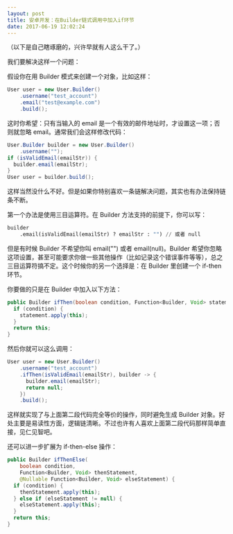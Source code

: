 ```yaml
---
layout: post
title: 安卓开发：在Builder链式调用中加入if环节
date: 2017-06-19 12:02:24
---
```


（以下是自己瞎琢磨的，兴许早就有人这么干了。）

我们要解决这样一个问题：

假设你在用 Builder 模式来创建一个对象，比如这样：​

```Java
User user = new User.Builder()
    .username("test_account")
    .email("test@example.com")
    .build();
```

这时你希望：只有当输入的 email 是一个有效的邮件地址时，才设置这一项；否则就忽略 email。通常我们会这样修改代码：

```Java
User.Builder builder = new User.Builder()
    .username("");
if (isValidEmail(emailStr)) {
  builder.email(emailStr);
}
User user = builder.build();
```

这样当然没什么不好。但是如果你特别喜欢一条链解决问题，其实也有办法保持链条不断。

第一个办法是使用三目运算符。在 Builder 方法支持的前提下，你可以写：

```python
builder
    .email(isValidEmail(emailStr) ? emailStr : "") // 或者 null
```

但是有时候 Builder 不希望你叫 email("") 或者 email(null)。Builder 希望你忽略这项设置，甚至可能要求你做一些其他操作（比如记录这个错误事件等等），总之三目运算符搞不定。这个时候你的另一个选择是：在 Builder 里创建一个 if-then 环节。

你要做的只是在 Builder 中加入以下方法：

```java
public Builder ifThen(boolean condition, Function<Builder, Void> statement) {
  if (condition) {
    statement.apply(this);
  }
  return this;
}
```

然后你就可以这么调用：

```java
User user = new User.Builder()
    .username("test_account")
    .ifThen(isValidEmail(emailStr), builder -> {
      builder.email(emailStr);
      return null;
    })
    .build();
```

这样就实现了与上面第二段代码​完全等价的操作，同时避免生成 Builder 对象。好处主要是易读性方面，逻辑链清晰。不过也许有人喜欢上面第二段代码那样简单直接，见仁见智吧。

还可以进一步扩展为 if-then-else 操作：

```java
public Builder ifThenElse(
    boolean condition,
    Function<Builder, Void> thenStatement,
    @Nullable Function<Builder, Void> elseStatement) {
  if (condition) {
    thenStatement.apply(this);
  } else if (elseStatement != null) {
    elseStatement.apply(this);
  }
  return this;
}​​​​
```